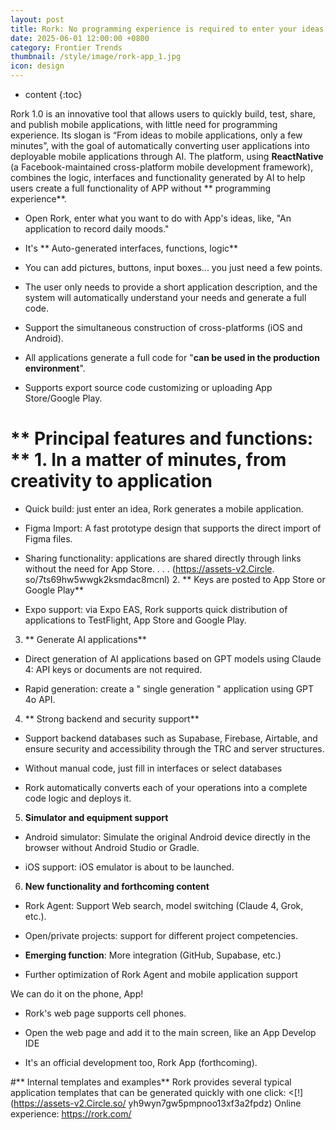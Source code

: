 ```yaml
---
layout: post
title: Rork: No programming experience is required to enter your ideas and needs.
date: 2025-06-01 12:00:00 +0800
category: Frontier Trends
thumbnail: /style/image/rork-app_1.jpg
icon: design
---
```

* content
{:toc}

Rork 1.0 is an innovative tool that allows users to quickly build, test, share, and publish mobile applications, with little need for programming experience. Its slogan is “From ideas to mobile applications, only a few minutes”, with the goal of automatically converting user applications into deployable mobile applications through AI. The platform, using **ReactNative** (a Facebook-maintained cross-platform mobile development framework), combines the logic, interfaces and functionality generated by AI to help users create a full functionality of APP without ** programming experience**.

- Open Rork, enter what you want to do with App's ideas, like, "An application to record daily moods."

- It's ** Auto-generated interfaces, functions, logic**

- You can add pictures, buttons, input boxes... you just need a few points.

- The user only needs to provide a short application description, and the system will automatically understand your needs and generate a full code.

- Support the simultaneous construction of cross-platforms (iOS and Android).

- All applications generate a full code for "**can be used in the production environment**".

- Supports export source code customizing or uploading App Store/Google Play.

# ** Principal features and functions: ** 1. **In a matter of minutes, from creativity to application**

- Quick build: just enter an idea, Rork generates a mobile application.

- Figma Import: A fast prototype design that supports the direct import of Figma files.

- Sharing functionality: applications are shared directly through links without the need for App Store. . . . (https://assets-v2.Circle. so/7ts69hw5wwgk2ksmdac8mcnl) 2. ** Keys are posted to App Store or Google Play**

- Expo support: via Expo EAS, Rork supports quick distribution of applications to TestFlight, App Store and Google Play.

3. ** Generate AI applications**

- Direct generation of AI applications based on GPT models using Claude 4: API keys or documents are not required.

- Rapid generation: create a " single generation " application using GPT 4o API.

4. ** Strong backend and security support**

- Support backend databases such as Supabase, Firebase, Airtable, and ensure security and accessibility through the TRC and server structures.

- Without manual code, just fill in interfaces or select databases

- Rork automatically converts each of your operations into a complete code logic and deploys it.

5. **Simulator and equipment support**

- Android simulator: Simulate the original Android device directly in the browser without Android Studio or Gradle.

- iOS support: iOS emulator is about to be launched.

6. **New functionality and forthcoming content**

- Rork Agent: Support Web search, model switching (Claude 4, Grok, etc.).

- Open/private projects: support for different project competencies.

- **Emerging function**: More integration (GitHub, Supabase, etc.)

- Further optimization of Rork Agent and mobile application support

We can do it on the phone, App!

- Rork's web page supports cell phones.

- Open the web page and add it to the main screen, like an App Develop IDE

- It's an official development too, Rork App (forthcoming).

#** Internal templates and examples** Rork provides several typical application templates that can be generated quickly with one click: <[!] (https://assets-v2.Circle.so/ yh9wyn7gw5pmpnoo13xf3a2fpdz) Online experience: https://rork.com/